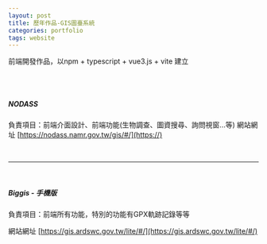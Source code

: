 ```yaml
---
layout: post
title: 歷年作品-GIS圖臺系統
categories: portfolio
tags: website
---
```

前端開發作品，以npm + typescript + vue3.js + vite 建立

<br>
<br>

##### NODASS

負責項目：前端介面設計、前端功能(生物調查、圖資搜尋、詢問視窗...等)
網站網址
[https://nodass.namr.gov.tw/gis/#/](https://)

<br>

---

<br>

##### Biggis - 手機版

負責項目：前端所有功能，特別的功能有GPX軌跡記錄等等

網站網址
[https://gis.ardswc.gov.tw/lite/#/](https://gis.ardswc.gov.tw/lite/#/)
